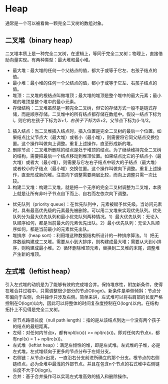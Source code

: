 # Heap
通常是一个可以被看做一颗完全二叉树的数组对象。

## 二叉堆（binary heap）
二叉堆本质上是一种完全二叉树，在逻辑上，等同于完全二叉树；物理上，直接借助向量实现。有两种类型：最大堆和最小堆。
* 最大堆：最大堆的任何一个父结点的值，都大于或等于它左、右孩子结点的值。
* 最小堆：最小堆的任何一个父结点的值，都小于或等于它左、右孩子结点的值。
* 堆顶：二叉堆的根结点叫做堆顶；最大堆的堆顶是整个堆中的最大元素；最小堆的堆顶是整个堆中的最小元素。
* 存储结构：二叉堆虽然是一颗完全二叉树，但它的存储方式一般不是链式存储，而是顺序存储。二叉堆中的所有结点都存储在数组中。假设一结点下标为i，则它的左孩子下标为2*i+1，右孩子下标为2*i+2，父节点下标为(i-1)/2。

1. 插入结点：当二叉堆插入结点时，插入位置是完全二叉树的最后一个位置。如果结点比父节点大（最大堆）或者小（最小堆），则需要将它同父结点交换位置。这个操作叫做向上调整。重复上述操作，直至形成新的堆。
2. 删除节点：二叉堆所删除的结点是处于堆顶的结点。为了继续维持完全二叉树的结构，需要把最后一个结点移动到堆顶位置。如果结点比它的子结点小（最大堆）或者大（最小堆），则需要与它左右子结点中较大的子结点（最大堆）或者较小的子结点（最小堆）交换位置。这个操作叫做向下调整。重复上述操作，直至形成新的堆。注意向下调整需要两层比较，而向上调整只需一次比较。
3. 构建二叉堆：构建二叉堆，就是把一个无序的完全二叉树调整为二叉堆，本质上就是让所有非叶子节点自下而上、自右而左依次向下调整。

* 优先队列（priority queue）：在优先队列中，元素被赋予优先级。当访问元素时，具有最高优先级的元素最先被删除。可以用二叉堆来实现优先队列。优先队列分为最大优先队列和最小优先队列两种情况。1）最大优先队列：无论入队顺序如何，都是当前最大的元素优先出队。2）最小优先队列：无论入队顺序如何，都是当前最小的元素优先出队。
* 堆排序（heap sort）：利用堆这种数据结构所设计的一种排序算法。1）把无序数组构建成二叉堆。需要从小到大排序，则构建成最大堆；需要从大到小排序，则构建成最小堆。2）循环删除堆顶元素，替换到二叉堆的末尾，调整堆产生新的堆顶。

## 左式堆（leftist heap）
引入左式堆的动机是为了能够有效的完成堆合并。保持堆序性，附加新条件，使得在堆合并过程中，只需调整很少部分的节点O(logn)。新条件是单侧倾斜：节点分布偏向于左侧，合并操作只涉及右侧。简单来讲，左式堆可以将右肩部的长度严格控制在O(logn)以内，因此可以将整体的时间复杂度控制在O(logn)以内。在结构拓扑上不见得是完全二叉树。

* 空节点路径长度（null path length）：指的是从该结点到达一个没有两个孩子的结点的最短距离。
* 左倾：对任何内节点x，都有npl(lc(x)) >= npl(rc(x))。即对任何内节点x，都有npl(x) = 1 + npl(rc(x))。
* 左式堆（leftist heap）：满足左倾性的堆，即是左式堆。左式堆的子堆，必是左式堆。左式堆倾向于更多的节点分布于左倾分支。
* 右侧链：从节点x出发，一直沿右分支前进所确立的那个分支。根节点的右侧链终点，必为全堆中最浅的外部节点。并且在包含n个节点的右式堆中右侧链长度不大于O(logn)。
* 合并：基于合并操作可以实现左式堆高效的插入和删除操作。